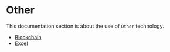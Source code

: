 # Other
This documentation section is about the use of `Other` technology.

- [Blockchain](blockchain.md)
- [Excel](Excel.md)

